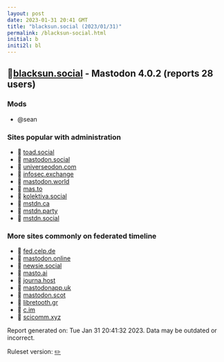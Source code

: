 ```yaml
---
layout: post
date: 2023-01-31 20:41 GMT
title: "blacksun.social (2023/01/31)"
permalink: /blacksun-social.html
initial: b
initi2l: bl
---
```


## 🐘[blacksun.social](https://blacksun.social) - Mastodon 4.0.2 (reports 28 users)

### Mods
 * @sean

### Sites popular with administration

* 🐘 [toad.social](/toad-social.html)
* 🧸 [mastodon.social](/mastodon-social.html)
* 🐘 [universeodon.com](/universeodon-com.html)
* 🐘 [infosec.exchange](/infosec-exchange.html)
* 🐘 [mastodon.world](/mastodon-world.html)
* 🐘 [mas.to](/mas-to.html)
* 🐘 [kolektiva.social](/kolektiva-social.html)
* 🐘 [mstdn.ca](/mstdn-ca.html)
* 🐘 [mstdn.party](/mstdn-party.html)
* 🐘 [mstdn.social](/mstdn-social.html)

### More sites commonly on federated timeline

* 🐘 [fed.celp.de](/fed-celp-de.html)
* 🐘 [mastodon.online](/mastodon-online.html)
* 🐘 [newsie.social](/newsie-social.html)
* 🐘 [masto.ai](/masto-ai.html)
* 🐘 [journa.host](/journa-host.html)
* 🐘 [mastodonapp.uk](/mastodonapp-uk.html)
* 🐘 [mastodon.scot](/mastodon-scot.html)
* 🐘 [libretooth.gr](/libretooth-gr.html)
* 🐘 [c.im](/c-im.html)
* 🐘 [scicomm.xyz](/scicomm-xyz.html)

Report generated on: Tue Jan 31 20:41:32 2023. Data may be outdated or incorrect.

Ruleset version: [✏️](/version-pencil)
